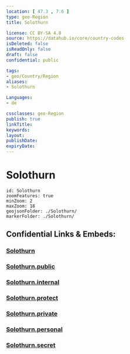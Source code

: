 ```yaml
---
location: [ 47.3 , 7.6 ] 
type: geo-Region
title: Solothurn

license: CC BY-SA 4.0
source: https://datahub.io/core/country-codes
isDeleted: false
isReadOnly: false
draft: false
confidential: public

tags:
- geo/Country/Region
aliases:
- Solothurn

Languages:
- de

cssclasses: geo-Region
publish: true
linkTitle: 
keywords: 
layout: 
publishDate: 
expiryDate: 
---
```


# Solothurn

```leaflet
id: Solothurn
zoomFeatures: true 
minZoom: 2 
maxZoom: 18
geojsonFolder: ./Solothurn/
markerFolder: ./Solothurn/
```


## Confidential Links & Embeds: 

### [Solothurn](/_Standards/Earth/Continent/Europe/Europe~Central/Switzerland/Switzerland~Cantons/Solothurn.md) 

### [Solothurn.public](/_public/Earth/Continent/Europe/Europe~Central/Switzerland/Switzerland~Cantons/Solothurn.public.md) 

### [Solothurn.internal](/_internal/Earth/Continent/Europe/Europe~Central/Switzerland/Switzerland~Cantons/Solothurn.internal.md) 

### [Solothurn.protect](/_protect/Earth/Continent/Europe/Europe~Central/Switzerland/Switzerland~Cantons/Solothurn.protect.md) 

### [Solothurn.private](/_private/Earth/Continent/Europe/Europe~Central/Switzerland/Switzerland~Cantons/Solothurn.private.md) 

### [Solothurn.personal](/_personal/Earth/Continent/Europe/Europe~Central/Switzerland/Switzerland~Cantons/Solothurn.personal.md) 

### [Solothurn.secret](/_secret/Earth/Continent/Europe/Europe~Central/Switzerland/Switzerland~Cantons/Solothurn.secret.md)

